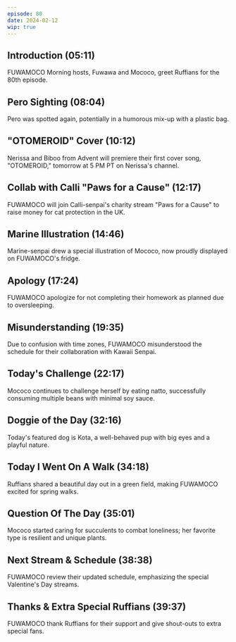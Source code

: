 ```yaml
---
episode: 80
date: 2024-02-12
wip: true
---
```


## Introduction (05:11)

FUWAMOCO Morning hosts, Fuwawa and Mococo, greet Ruffians for the 80th episode.

## Pero Sighting (08:04)

Pero was spotted again, potentially in a humorous mix-up with a plastic bag.

## "OTOMEROID" Cover (10:12)

Nerissa and Biboo from Advent will premiere their first cover song, "OTOMEROID," tomorrow at 5 PM PT on Nerissa's channel.

## Collab with Calli "Paws for a Cause" (12:17)

FUWAMOCO will join Calli-senpai's charity stream "Paws for a Cause" to raise money for cat protection in the UK.

## Marine Illustration (14:46)

Marine-senpai drew a special illustration of Mococo, now proudly displayed on FUWAMOCO's fridge.

## Apology (17:24)

FUWAMOCO apologize for not completing their homework as planned due to oversleeping.

## Misunderstanding (19:35)

Due to confusion with time zones, FUWAMOCO misunderstood the schedule for their collaboration with Kawaii Senpai.

## Today's Challenge (22:17)

Mococo continues to challenge herself by eating natto, successfully consuming multiple beans with minimal soy sauce.

## Doggie of the Day (32:16)

Today's featured dog is Kota, a well-behaved pup with big eyes and a playful nature.

## Today I Went On A Walk (34:18)

Ruffians shared a beautiful day out in a green field, making FUWAMOCO excited for spring walks.

## Question Of The Day (35:01)

Mococo started caring for succulents to combat loneliness; her favorite type is resilient and unique plants.

## Next Stream & Schedule (38:38)

FUWAMOCO review their updated schedule, emphasizing the special Valentine's Day streams.

## Thanks & Extra Special Ruffians (39:37)

FUWAMOCO thank Ruffians for their support and give shout-outs to extra special fans.
